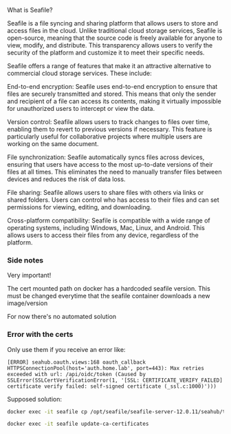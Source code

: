 What is Seafile?

Seafile is a file syncing and sharing platform that allows users to store and access files in the cloud. Unlike traditional cloud storage services, Seafile is open-source, meaning that the source code is freely available for anyone to view, modify, and distribute. This transparency allows users to verify the security of the platform and customize it to meet their specific needs.

Seafile offers a range of features that make it an attractive alternative to commercial cloud storage services. These include:

End-to-end encryption: Seafile uses end-to-end encryption to ensure that files are securely transmitted and stored. This means that only the sender and recipient of a file can access its contents, making it virtually impossible for unauthorized users to intercept or view the data.

Version control: Seafile allows users to track changes to files over time, enabling them to revert to previous versions if necessary. This feature is particularly useful for collaborative projects where multiple users are working on the same document.

File synchronization: Seafile automatically syncs files across devices, ensuring that users have access to the most up-to-date versions of their files at all times. This eliminates the need to manually transfer files between devices and reduces the risk of data loss.

File sharing: Seafile allows users to share files with others via links or shared folders. Users can control who has access to their files and can set permissions for viewing, editing, and downloading.

Cross-platform compatibility: Seafile is compatible with a wide range of operating systems, including Windows, Mac, Linux, and Android. This allows users to access their files from any device, regardless of the platform.
### Side notes

Very important!

The cert mounted path on docker has a hardcoded seafile version. This must be changed everytime that the seafile container downloads a new image/version

For now there's no automated solution

### Error with the certs

Only use them if you receive an error like:

```
[ERROR] seahub.oauth.views:168 oauth_callback HTTPSConnectionPool(host='auth.home.lab', port=443): Max retries exceeded with url: /api/oidc/token (Caused by SSLError(SSLCertVerificationError(1, '[SSL: CERTIFICATE_VERIFY_FAILED] certificate verify failed: self-signed certificate (_ssl.c:1000)')))
```

Supposed solution:

```bash
docker exec -it seafile cp /opt/seafile/seafile-server-12.0.11/seahub/thirdpart/certifi/cacert.pem /usr/local/share/ca-certificates/home.lab.crt # Maybe not required

docker exec -it seafile update-ca-certificates

```